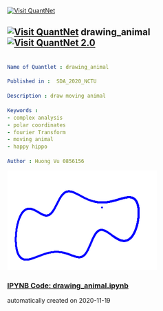 [<img src="https://github.com/QuantLet/Styleguide-and-FAQ/blob/master/pictures/banner.png" width="888" alt="Visit QuantNet">](http://quantlet.de/)

## [<img src="https://github.com/QuantLet/Styleguide-and-FAQ/blob/master/pictures/qloqo.png" alt="Visit QuantNet">](http://quantlet.de/) **drawing_animal** [<img src="https://github.com/QuantLet/Styleguide-and-FAQ/blob/master/pictures/QN2.png" width="60" alt="Visit QuantNet 2.0">](http://quantlet.de/)

```yaml

Name of Quantlet : drawing_animal

Published in :  SDA_2020_NCTU

Description : draw moving animal 

Keywords : 
- complex analysis
- polar coordinates
- fourier Transform
- moving animal
- happy hippo

Author : Huong Vu 0856156

```

![Picture1](happyhippo.png)

### [IPYNB Code: drawing_animal.ipynb](drawing_animal.ipynb)


automatically created on 2020-11-19